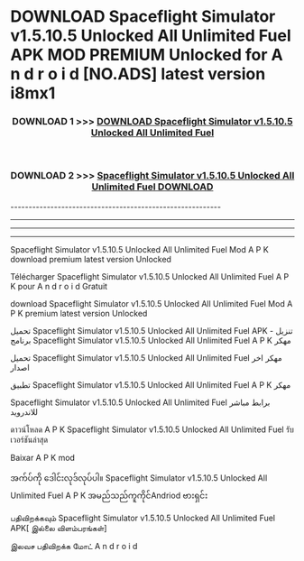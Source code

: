# DOWNLOAD Spaceflight Simulator v1.5.10.5 Unlocked All Unlimited Fuel  APK MOD PREMIUM Unlocked for A n d r o i d [NO.ADS] latest version i8mx1 



<div align="center">

<h3>DOWNLOAD 1 >>> <a href="https://getmod2.web.app/?judul=Spaceflight Simulator v1.5.10.5 Unlocked All Unlimited Fuel ">DOWNLOAD Spaceflight Simulator v1.5.10.5 Unlocked All Unlimited Fuel </a></h3><br>

<h3>DOWNLOAD 2 >>> <a href="https://getmod2.web.app/?judul=Spaceflight Simulator v1.5.10.5 Unlocked All Unlimited Fuel ">Spaceflight Simulator v1.5.10.5 Unlocked All Unlimited Fuel  DOWNLOAD </a></h3>

</div>
----------------------------------------------------------

----------------------------------------------------------

----------------------------------------------------------

----------------------------------------------------------

Spaceflight Simulator v1.5.10.5 Unlocked All Unlimited Fuel  Mod A P K download premium latest version Unlocked

Télécharger Spaceflight Simulator v1.5.10.5 Unlocked All Unlimited Fuel  A P K pour A n d r o i d Gratuit

download Spaceflight Simulator v1.5.10.5 Unlocked All Unlimited Fuel  Mod A P K premium latest version Unlocked

تحميل Spaceflight Simulator v1.5.10.5 Unlocked All Unlimited Fuel  APK - تنزيل برنامج Spaceflight Simulator v1.5.10.5 Unlocked All Unlimited Fuel  A P K مهكر

تحميل Spaceflight Simulator v1.5.10.5 Unlocked All Unlimited Fuel  مهكر اخر اصدار

تطبيق Spaceflight Simulator v1.5.10.5 Unlocked All Unlimited Fuel  A P K مهكر

Spaceflight Simulator v1.5.10.5 Unlocked All Unlimited Fuel  برابط مباشر للاندرويد

ดาวน์โหลด A P K Spaceflight Simulator v1.5.10.5 Unlocked All Unlimited Fuel  รับเวอร์ชันล่าสุด

Baixar A P K mod

အက်ပ်ကို ဒေါင်းလုဒ်လုပ်ပါ။ Spaceflight Simulator v1.5.10.5 Unlocked All Unlimited Fuel  A P K အမည်သည်ကူကိုင်Andriod ဗားရှင်း

பதிவிறக்கவும் Spaceflight Simulator v1.5.10.5 Unlocked All Unlimited Fuel  APK[ இல்லை விளம்பரங்கள்] 
 
இலவச பதிவிறக்க மோட் A n d r o i d




